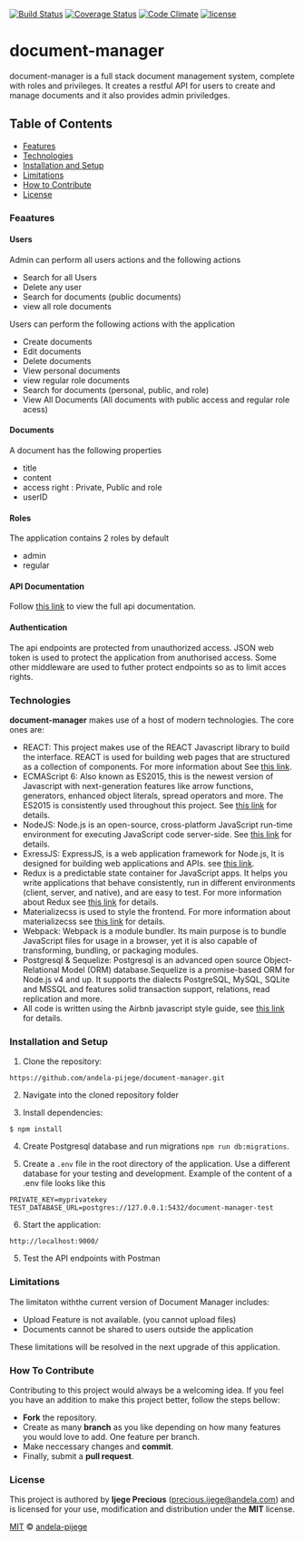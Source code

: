 [![Build Status](https://travis-ci.org/andela-pijege/document-manager.svg?branch=develop)](https://travis-ci.org/andela-pijege/document-manager)
[![Coverage Status](https://coveralls.io/repos/github/andela-pijege/document-manager/badge.svg?branch=develop)](https://coveralls.io/github/andela-pijege/document-manager?branch=develop)
[![Code Climate](https://codeclimate.com/github/andela-pijege/document-manager/badges/gpa.svg)](https://codeclimate.com/github/andela-pijege/document-manager)
[![license](https://img.shields.io/github/license/mashape/apistatus.svg)]()
# document-manager
document-manager is a full stack document management system, complete with roles and privileges. It creates a restful API for users to create and manage documents and it also provides admin priviledges.

## Table of Contents

* [Features](#features)
* [Technologies](#technology)
* [Installation and Setup](#installation-and-setup)
* [Limitations](#limitations)
* [How to Contribute](#how-to-contribute)
* [License](#license)

### Feaatures

#### Users
Admin can perform all users actions and the following actions
  - Search for all Users
  - Delete any user
  - Search for documents (public documents)
  - view all role documents

Users can perform the following actions with the application
  - Create documents
  - Edit documents
  - Delete documents
  - View personal documents
  - view regular role documents
  - Search for documents (personal, public, and role)
  - View All Documents (All documents with public access and regular role acess)

#### Documents
A document has the following properties
  - title
  - content
  - access right : Private, Public and role
  - userID

#### Roles
The application contains 2 roles by default
  - admin
  - regular

#### API Documentation
Follow [this link](http://documento-app.herokuapp.com/api-docs/) to view the full api documentation.

#### Authentication
The api endpoints are protected from unauthorized access. JSON web token is used to protect the application from anuthorised access. Some other middleware are used to futher protect endpoints
 so as to limit acces rights.

### Technologies

**document-manager** makes use of a host of modern technologies. The core ones are:

* REACT: This project makes use of the REACT Javascript library to build the interface. REACT is used for building web pages that are structured as a collection of components. For more information about  See [this link](https://facebook.github.io/react/).
* ECMAScript 6: Also known as ES2015, this is the newest version of Javascript with 
    next-generation features like arrow functions, generators, enhanced object literals, 
    spread operators and more. The ES2015 is consistently used throughout this project. See [this link](https://en.wikipedia.org/wiki/ECMAScript) for details.
* NodeJS: Node.js is an open-source, cross-platform JavaScript run-time environment for executing JavaScript code server-side. 
    See [this link](https://en.wikipedia.org/wiki/Node.js) for details.
* ExressJS: ExpressJS, is a web application framework for Node.js, It is designed for building web applications and APIs. 
    see [this link](https://en.wikipedia.org/wiki/Express.js).
* Redux is a predictable state container for JavaScript apps. It helps you write applications that behave consistently, run in different environments (client, server, and native), and are       easy to test. For more information about Redux see [this link](http://redux.js.org/) for details.
* Materializecss is used to style the frontend. For more information about materializecss see [this link](http://materializecss.com/) for details.
* Webpack: Webpack is a module bundler. Its main purpose is to bundle JavaScript files for usage in a browser, yet it is also capable of transforming, bundling, or packaging modules.
* Postgresql & Sequelize: Postgresql is an advanced open source Object-Relational Model (ORM) database.Sequelize is a promise-based ORM for Node.js v4 and up. It supports the dialects PostgreSQL, MySQL, SQLite and MSSQL and features solid transaction support, relations, read replication and more.
* All code is written using the Airbnb javascript style guide, see [this link](https://github.com/airbnb/javascript) for details.

### Installation and Setup

1. Clone the repository:
```
https://github.com/andela-pijege/document-manager.git
```
2. Navigate into the cloned repository folder

3. Install dependencies:
```
$ npm install
```
4.  Create Postgresql database and run migrations `npm run db:migrations`.

5. Create a `.env` file in the root directory of the application. Use a different database for your testing and development. Example of the content of a .env file looks like this

```
PRIVATE_KEY=myprivatekey
TEST_DATABASE_URL=postgres://127.0.0.1:5432/document-manager-test
```

6. Start the application:

```
http://localhost:9000/
```

5. Test the API endpoints with Postman

### Limitations

The limitaton withthe current version of Document Manager includes:

  * Upload Feature is not available. (you cannot upload files)
  * Documents cannot be shared to users outside the application

These limitations will be resolved in the next upgrade of this application.

### How To Contribute
Contributing to this project would always be a welcoming idea. If you feel you have an addition to make this project better, follow the steps bellow:

- **Fork** the repository.
- Create as many **branch** as you like depending on how many features you would love to add. One feature per branch.
- Make neccessary changes and **commit**.
- Finally, submit a **pull request**.

### License

This project is authored by **Ijege Precious** (precious.ijege@andela.com) and is licensed for your use, modification and distribution under the **MIT** license. 

[MIT][license] © [andela-pijege][author]

<!-- Definitions -->

[license]: LICENSE

[author]: andela-pijege